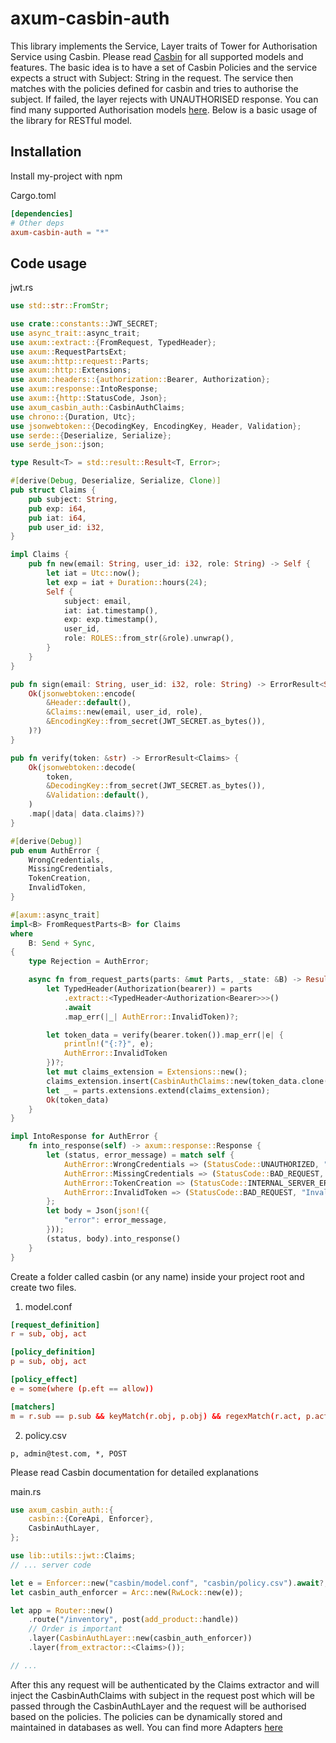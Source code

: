 # axum-casbin-auth

This library implements the Service, Layer traits of Tower for Authorisation Service using Casbin.
Please read [Casbin](https://casbin.io/docs/overview) for all supported models and features. The basic idea is to have a set of Casbin Policies and the service expects a struct with Subject: String in the request.
The service then matches with the policies defined for casbin and tries to authorise the subject. If failed, the layer rejects with UNAUTHORISED response. You can find many supported Authorisation models [here](https://casbin.io/docs/supported-models).
Below is a basic usage of the library for RESTful model.

## Installation

Install my-project with npm

Cargo.toml

```toml
[dependencies]
# Other deps
axum-casbin-auth = "*"
```

## Code usage

jwt.rs

```rust
use std::str::FromStr;

use crate::constants::JWT_SECRET;
use async_trait::async_trait;
use axum::extract::{FromRequest, TypedHeader};
use axum::RequestPartsExt;
use axum::http::request::Parts;
use axum::http::Extensions;
use axum::headers::{authorization::Bearer, Authorization};
use axum::response::IntoResponse;
use axum::{http::StatusCode, Json};
use axum_casbin_auth::CasbinAuthClaims;
use chrono::{Duration, Utc};
use jsonwebtoken::{DecodingKey, EncodingKey, Header, Validation};
use serde::{Deserialize, Serialize};
use serde_json::json;

type Result<T> = std::result::Result<T, Error>;

#[derive(Debug, Deserialize, Serialize, Clone)]
pub struct Claims {
    pub subject: String,
    pub exp: i64,
    pub iat: i64,
    pub user_id: i32,
}

impl Claims {
    pub fn new(email: String, user_id: i32, role: String) -> Self {
        let iat = Utc::now();
        let exp = iat + Duration::hours(24);
        Self {
            subject: email,
            iat: iat.timestamp(),
            exp: exp.timestamp(),
            user_id,
            role: ROLES::from_str(&role).unwrap(),
        }
    }
}

pub fn sign(email: String, user_id: i32, role: String) -> ErrorResult<String> {
    Ok(jsonwebtoken::encode(
        &Header::default(),
        &Claims::new(email, user_id, role),
        &EncodingKey::from_secret(JWT_SECRET.as_bytes()),
    )?)
}

pub fn verify(token: &str) -> ErrorResult<Claims> {
    Ok(jsonwebtoken::decode(
        token,
        &DecodingKey::from_secret(JWT_SECRET.as_bytes()),
        &Validation::default(),
    )
    .map(|data| data.claims)?)
}

#[derive(Debug)]
pub enum AuthError {
    WrongCredentials,
    MissingCredentials,
    TokenCreation,
    InvalidToken,
}

#[axum::async_trait]
impl<B> FromRequestParts<B> for Claims
where
    B: Send + Sync,
{
    type Rejection = AuthError;

    async fn from_request_parts(parts: &mut Parts, _state: &B) -> Result<Self, Self::Rejection> {
        let TypedHeader(Authorization(bearer)) = parts
            .extract::<TypedHeader<Authorization<Bearer>>>()
            .await
            .map_err(|_| AuthError::InvalidToken)?;

        let token_data = verify(bearer.token()).map_err(|e| {
            println!("{:?}", e);
            AuthError::InvalidToken
        })?;
        let mut claims_extension = Extensions::new();
        claims_extension.insert(CasbinAuthClaims::new(token_data.clone().subject));
        let _ = parts.extensions.extend(claims_extension);
        Ok(token_data)
    }
}

impl IntoResponse for AuthError {
    fn into_response(self) -> axum::response::Response {
        let (status, error_message) = match self {
            AuthError::WrongCredentials => (StatusCode::UNAUTHORIZED, "Wrong credentials"),
            AuthError::MissingCredentials => (StatusCode::BAD_REQUEST, "Missing credentials"),
            AuthError::TokenCreation => (StatusCode::INTERNAL_SERVER_ERROR, "Token creation error"),
            AuthError::InvalidToken => (StatusCode::BAD_REQUEST, "Invalid token"),
        };
        let body = Json(json!({
            "error": error_message,
        }));
        (status, body).into_response()
    }
}
```

Create a folder called casbin (or any name) inside your project root and create two files.

1. model.conf

```conf
[request_definition]
r = sub, obj, act

[policy_definition]
p = sub, obj, act

[policy_effect]
e = some(where (p.eft == allow))

[matchers]
m = r.sub == p.sub && keyMatch(r.obj, p.obj) && regexMatch(r.act, p.act)
```

2. policy.csv

```csv
p, admin@test.com, *, POST
```

Please read Casbin documentation for detailed explanations

main.rs

```rust
use axum_casbin_auth::{
    casbin::{CoreApi, Enforcer},
    CasbinAuthLayer,
};

use lib::utils::jwt::Claims;
// ... server code

let e = Enforcer::new("casbin/model.conf", "casbin/policy.csv").await?;
let casbin_auth_enforcer = Arc::new(RwLock::new(e));

let app = Router::new()
    .route("/inventory", post(add_product::handle))
    // Order is important
    .layer(CasbinAuthLayer::new(casbin_auth_enforcer))
    .layer(from_extractor::<Claims>());

// ...
```

After this any request will be authenticated by the Claims extractor and will inject the CasbinAuthClaims with subject in the request post which will be passed through the CasbinAuthLayer and the request will be authorised based on the policies.
The policies can be dynamically stored and maintained in databases as well. You can find more Adapters [here](https://casbin.io/docs/adapters#:~:text=Rust)
